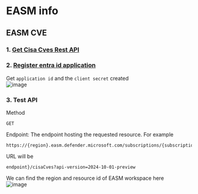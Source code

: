 # EASM info
## EASM CVE
### 1. [Get Cisa Cves Rest API](https://learn.microsoft.com/en-us/rest/api/defenderforeasm/dataplanepreview/cisa-cves/get-cisa-cves?view=rest-defenderforeasm-dataplanepreview-2024-10-01-preview&tabs=HTTP)
### 2. [Register entra id application](https://learn.microsoft.com/en-us/graph/auth-register-app-v2)
Get `application id` and the `client secret` created <br>
![image](https://github.com/user-attachments/assets/34c7aa0f-19ea-436d-a59a-cbfb74d784a2)

### 3. Test API
Method
```
GET
```
Endpoint: The endpoint hosting the requested resource. For example 
```
https://{region}.easm.defender.microsoft.com/subscriptions/{subscriptionId}/resourceGroups/{resourceGroupName}/workspaces/{workspaceName}
```
URL will be <br>
```
endpoint}/cisaCves?api-version=2024-10-01-preview
```

We can find the region and resource id of EASM workspace here <br>
![image](https://github.com/user-attachments/assets/8698fa29-07f2-4d2a-9387-5666fbf9f13c)


